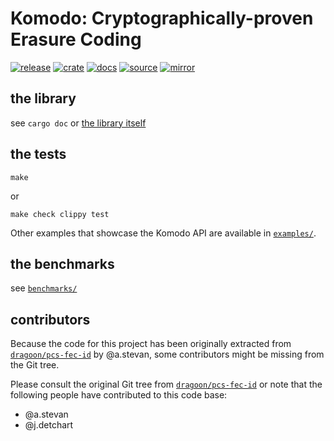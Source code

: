 # Komodo: Cryptographically-proven Erasure Coding

[![release](https://gitlab.isae-supaero.fr/dragoon/komodo/-/badges/release.svg)](https://gitlab.isae-supaero.fr/dragoon/komodo/-/releases)
[![crate](https://img.shields.io/crates/v/komodo)](https://crates.io/crates/komodo)
[![docs](https://img.shields.io/docsrs/komodo)](https://docs.rs/komodo/latest/komodo/)
[![source](https://gitlab.isae-supaero.fr/dragoon/komodo/badges/main/pipeline.svg?key_text=GitLab%20CI)](https://gitlab.isae-supaero.fr/dragoon/komodo/-/pipelines)
[![mirror](https://github.com/dragoon-rs/komodo/actions/workflows/ci.yml/badge.svg)](https://github.com/dragoon-rs/komodo/actions)

## the library
see `cargo doc` or [the library itself](src/)

## the tests
```shell
make
```
or
```shell
make check clippy test
```

Other examples that showcase the Komodo API are available in [`examples/`](examples/).

## the benchmarks
see [`benchmarks/`](benchmarks/README.md)

## contributors

Because the code for this project has been originally extracted from
[`dragoon/pcs-fec-id`][pcs-fec-id] by @a.stevan, some contributors might be
missing from the Git tree.

Please consult the original Git tree from [`dragoon/pcs-fec-id`][pcs-fec-id] or
note that the following people have contributed to this code base:
- @a.stevan
- @j.detchart

[pcs-fec-id]: https://gitlab.isae-supaero.fr/dragoon/pcs-fec-id
